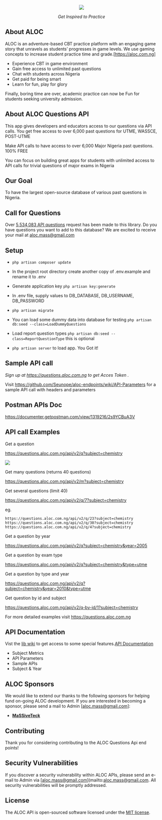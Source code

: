 <p align="center"><img src="https://aloc.com.ng/asset/images/slide/aloc-shield.png"></p>

<p align="center"><i>Get Inspired to Practice</i></p>

## About ALOC

ALOC is an adventure-based CBT practice platform with an engaging game story that unravels as students’ progresses in game levels. We use gaming concepts to increase student practice time and grade.[https://aloc.com.ng]

- Experience CBT in game environment
- Gain free access to unlimited past questions
- Chat with students across Nigeria
- Get paid for being smart
- Learn for fun, play for glory
  
Finally, boring time are over, academic practice can now be Fun for students seeking university admission.

## About ALOC Questions API

This app gives developers and educators access to our questions via API calls. You get free access to over 6,000 past questions for UTME, WASSCE, POST-UTME

Make API calls to have access to over 6,000 Major Nigeria past questions. 100% FREE

You can focus on building great apps for students with unlimited access to API calls for trivial questions of major exams in Nigeria

## Our Goal

To have the largest open-source database of various past questions in Nigeria. 

## Call for Questions

Over <a href=https://questions.aloc.com.ng/api/metrics/subjects-call>5,534,083 API questions</a> request has been made to this library. Do you have questions you want to add to this database? We are excited to receive your mail at aloc.mass@gmail.com

## Setup

- `php artisan composer update`

- In the project root directory create another copy of .env.example and rename it to .env

- Generate application key `php artisan key:generate`

- In .env file, supply values to DB_DATABASE, DB_USERNAME, DB_PASSWORD

- `php artisan migrate`

- You can load some dummy data into database for testing `php artisan db:seed --class=LoadDummyQuestions`

- Load report question types `php artisan db:seed --class=ReportQuestionType` this is optional

- `php artisan server` to load app. You Got it!



## Sample API call 

 _Sign up at https://questions.aloc.com.ng to get *Acces Token* ._

Visit https://github.com/Seunope/aloc-endpoints/wiki/API-Parameters for a sample API call with headers and parameters  


## Postman APIs Doc 

https://documenter.getpostman.com/view/1319216/2s9YCBuA3V

## API call Examples

Get a question

https://questions.aloc.com.ng/api/v2/q?subject=chemistry

<img src="https://aloc.com.ng/asset/images/others/aloc-api-sample.png">

Get many questions (returns 40 questions)

https://questions.aloc.com.ng/api/v2/m?subject=chemistry

Get several questions (limit 40)

https://questions.aloc.com.ng/api/v2/q/7?subject=chemistry

eg.

`https://questions.aloc.com.ng/api/v2/q/23?subject=chemistry`
`https://questions.aloc.com.ng/api/v2/q/30?subject=chemistry`
`https://questions.aloc.com.ng/api/v2/q/4?subject=chemistry`


Get a question by year

https://questions.aloc.com.ng/api/v2/q?subject=chemistry&year=2005

Get a question by exam type

https://questions.aloc.com.ng/api/v2/q?subject=chemistry&type=utme

Get a question by type and year

https://questions.aloc.com.ng/api/v2/q?subject=chemistry&year=2010&type=utme

Get question by id and subject

https://questions.aloc.com.ng/api/v2/q-by-id/1?subject=chemistry

For more detailed examples visit https://questions.aloc.com.ng
## API Documentation

Vist the <a href='https://github.com/Seunope/aloc-endpoints/wiki'>lib wiki</a> to get access to some special features.<a href='https://github.com/Seunope/aloc-endpoints/wiki'>API Documentation</a>

 
- Subject Metrics
- API Parameters
- Sample APIs
- Subject & Year
  
## ALOC Sponsors

We would like to extend our thanks to the following sponsors for helping fund on-going ALOC development. If you are interested in becoming a sponsor, please send a mail to Admin [aloc.mass@gmail.com]:

- **[MaSSiveTeck](https://magbodo.com/)**

## Contributing

Thank you for considering contributing to the ALOC Questions Api end points!

## Security Vulnerabilities

If you discover a security vulnerability within ALOC APIs, please send an e-mail to Admin via [aloc.mass@gmail.com](mailto:aloc.mass@gmail.com. All security vulnerabilities will be promptly addressed.

## License

The ALOC API is open-sourced software licensed under the [MIT license](https://opensource.org/licenses/MIT).
